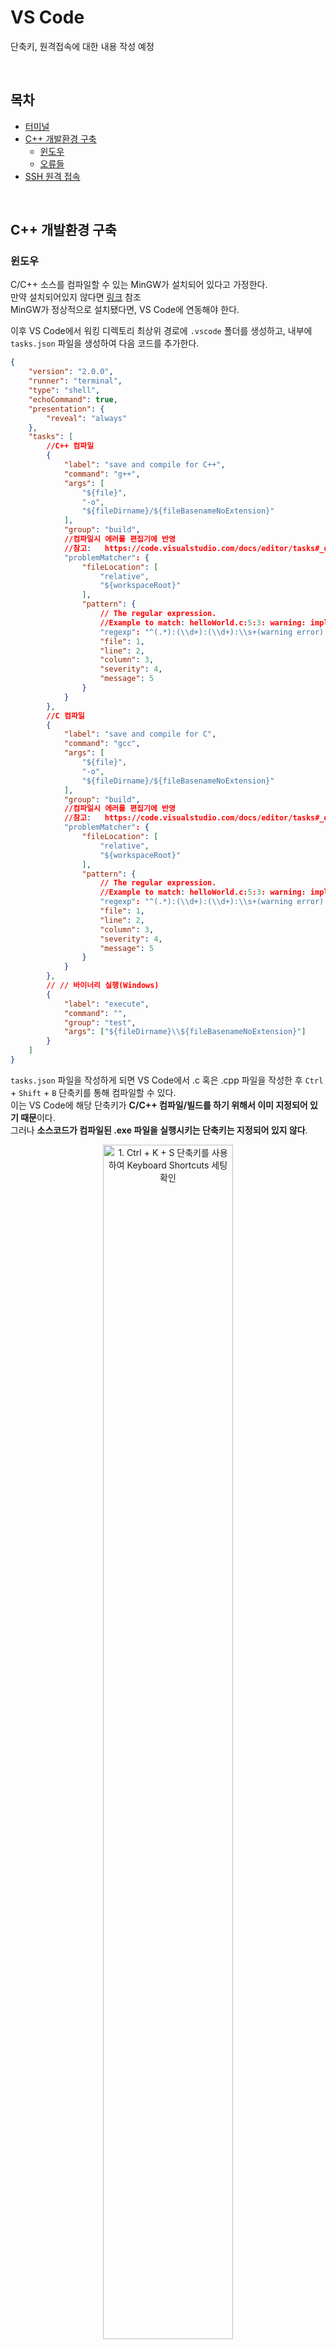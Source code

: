 # VS Code
<p>단축키, 원격접속에 대한 내용 작성 예정</p>

<br>

## 목차
<p>

- [터미널](https://github.com/DrMaemi/Study/tree/main/Tools/VS-Code/터미널)
- [C++ 개발환경 구축](#c++-개발환경-구축)
    - [윈도우](#윈도우)
    - [오류들](#오류들)
- [SSH 원격 접속]()
</p>

<br>

## C++ 개발환경 구축
### 윈도우
<p>

C/C++ 소스를 컴파일할 수 있는 MinGW가 설치되어 있다고 가정한다.<br>
만약 설치되어있지 않다면 [링크](https://github.com/DrMaemi/Study/tree/master/Tools/MinGW) 참조<br>
MinGW가 정상적으로 설치됐다면, VS Code에 연동해야 한다.
</p>
<p>

이후 VS Code에서 워킹 디렉토리 최상위 경로에 `.vscode` 폴더를 생성하고, 내부에 `tasks.json` 파일을 생성하여 다음 코드를 추가한다.
```json
{
    "version": "2.0.0",
    "runner": "terminal",
    "type": "shell",
    "echoCommand": true,
    "presentation": {
        "reveal": "always"
    },
    "tasks": [
        //C++ 컴파일
        {
            "label": "save and compile for C++",
            "command": "g++",
            "args": [
                "${file}",
                "-o",
                "${fileDirname}/${fileBasenameNoExtension}"
            ],
            "group": "build",
            //컴파일시 에러를 편집기에 반영
            //참고:   https://code.visualstudio.com/docs/editor/tasks#_defining-a-problem-matcher
            "problemMatcher": {
                "fileLocation": [
                    "relative",
                    "${workspaceRoot}"
                ],
                "pattern": {
                    // The regular expression. 
                    //Example to match: helloWorld.c:5:3: warning: implicit declaration of function 'prinft'
                    "regexp": "^(.*):(\\d+):(\\d+):\\s+(warning error):\\s+(.*)$",
                    "file": 1,
                    "line": 2,
                    "column": 3,
                    "severity": 4,
                    "message": 5
                }
            }
        },
        //C 컴파일
        {
            "label": "save and compile for C",
            "command": "gcc",
            "args": [
                "${file}",
                "-o",
                "${fileDirname}/${fileBasenameNoExtension}"
            ],
            "group": "build",
            //컴파일시 에러를 편집기에 반영
            //참고:   https://code.visualstudio.com/docs/editor/tasks#_defining-a-problem-matcher
            "problemMatcher": {
                "fileLocation": [
                    "relative",
                    "${workspaceRoot}"
                ],
                "pattern": {
                    // The regular expression. 
                    //Example to match: helloWorld.c:5:3: warning: implicit declaration of function 'prinft'
                    "regexp": "^(.*):(\\d+):(\\d+):\\s+(warning error):\\s+(.*)$",
                    "file": 1,
                    "line": 2,
                    "column": 3,
                    "severity": 4,
                    "message": 5
                }
            }
        },
        // // 바이너리 실행(Windows)
        {
            "label": "execute",
            "command": "",
            "group": "test",
            "args": ["${fileDirname}\\${fileBasenameNoExtension}"]
        }
    ]
}
```
</p>
<p>

`tasks.json` 파일을 작성하게 되면 VS Code에서 .c 혹은 .cpp 파일을 작성한 후 `Ctrl` + `Shift` + `B` 단축키를 통해 컴파일할 수 있다.<br>
이는 VS Code에 해당 단축키가 **C/C++ 컴파일/빌드를 하기 위해서 이미 지정되어 있기 때문**이다.<br>
그러나 **소스코드가 컴파일된 .exe 파일을 실행시키는 단축키는 지정되어 있지 않다**.
</p>

<div align="center">
  <figure>
      <img src="resources/C++ 개발환경 구축/1.  Ctrl + K + S 단축키를 사용하여 Keyboard Shortcuts 세팅 확인.png" alt="1.  Ctrl + K + S 단축키를 사용하여 Keyboard Shortcuts 세팅 확인" width="70%">
      <div align="center"><figcation>1.  Ctrl + K + S 단축키를 사용하여 Keyboard Shortcuts 세팅 확인</figcation></div>
  </figure>
</div>
<br>
<div align="center">
  <figure>
      <img src="resources/C++ 개발환경 구축/2. 소스코드가 컴파일된 .exe 파일을 실행시키는 단축키는 지정되어 있지 않음.png" alt="2. 소스코드가 컴파일된 .exe 파일을 실행시키는 단축키는 지정되어 있지 않음" width="70%">
      <div align="center"><figcation>2. 소스코드가 컴파일된 .exe 파일을 실행시키는 단축키는 지정되어 있지 않음</figcation></div>
  </figure>
</div>
<br>
<div align="center">
  <figure>
      <img src="resources/C++ 개발환경 구축/3. keybindings.json 파일을 열기 위해 우측 상단 아이콘 클릭.png" alt="3. keybindings.json 파일을 열기 위해 우측 상단 아이콘 클릭" width="70%">
      <div align="center"><figcation>3. keybindings.json 파일을 열기 위해 우측 상단 아이콘 클릭</figcation></div>
  </figure>
</div>
<br>

<p>

단축키 설정을 위해 `keybindings.json` 파일 [] 내부에 다음 객체 코드를 추가한다.
```json
// keybindings.json
[
    // 컴파일
    {
        "key": "ctrl+alt+c",
        "command": "workbench.action.tasks.build"
        // 변경 전 - CTRL + ALT + B
    },
    // 실행
    {
        "key": "ctrl+shift+r",
        "command": "workbench.action.tasks.test"
    }
]
```
`keybindings.json` 파일은 윈도우에서 C:/Users/<유저 이름>/AppData/Roaming/Code/User 경로에 있다.
</p>
<p>

여기까지 설정했다면 `Ctrl` + `Shift` + `B`, `Ctrl` + `Shift` + `R`로 C/C++ 소스코드를 컴파일 및 실행할 수 있다.
</p>
<p>

이 부분도 해줘야 하는지 모르겠는데, Command Pallet에 C/C++ 편집 구성에 관한 설정이 있어서 관련 자료를 올린다.
</p>
<div align="center">
  <figure>
      <img src="resources/C++ 개발환경 구축/4. Command Pallet에서 C C++ 검색.png" alt="4. Command Pallet에서 C C++ 검색" width="70%">
      <div align="center"><figcation>4. Command Pallet에서 C/C++ 검색</figcation></div>
  </figure>
</div>
<br>
<div align="center">
  <figure>
      <img src="resources/C++ 개발환경 구축/5. C, C++ 편집기 구성 설정.png" alt="5. C, C++ 편집기 구성 설정" width="70%">
      <div align="center"><figcation>5. C/C++ 편집기 구성 설정</figcation></div>
  </figure>
</div>
<br>
<p>

위 설정을 끝내면 `.vscode` 폴더 내에 `c_cpp_properties.json` 파일이 생성된다.
</p>

<br>

### 오류들
<p>

윈도우에서 git bash를 VS Code의 기본 터미널로 설정한 경우, C/C++ 컴파일 시 `:\`와 같은 디렉토리 구분자를 인식하지 못해 `No such file or directory` 오류를 만났었다.
</p>
<p>

위 오류를 해결하기 위해선 `tasks.json` 파일 내부에서 `gcc`, `g++` 명령어 인자인 `args`에 파일 및 경로와 관련된 부분을 `''`(작은 따옴표)로 감싸야 한다. 또한 바이너리 실행에 필요한 인자에서 `/C`를 제거한다.
</p>
<p>

예시 - `// 참조`, `// 제거` 주석 유의
```json
{
    "version": "2.0.0",
    ...
    "tasks": [
        {
            "label": "save and compile for C++",
            "command": "g++",
            "args": [
                "'${file}'", // 참조
                "-o",
                "'${fileDirname}/${fileBasenameNoExtension}'" // 참조
            ],
            "group": "build",
            ...
        },
        //C 컴파일
        {
            "label": "save and compile for C",
            "command": "gcc",
            "args": [
                "'${file}'", // 참조
                "-o",
                "'${fileDirname}/${fileBasenameNoExtension}'" // 참조
            ],
            ...
        },
        // // 바이너리 실행(Windows)
        {
            "label": "execute",
            "command": "cmd",
            "group": "test",
            "args": [
                // "/C", // 제거
                "'${fileDirname}\\${fileBasenameNoExtension}'" // 참조
            ]
        }
    ]
}
```
</p>